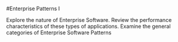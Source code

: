 #Enterprise Patterns I

Explore the nature of Enterprise Software. Review the performance characteristics of these types of applications. Examine the general categories of Enterprise Software Patterns
